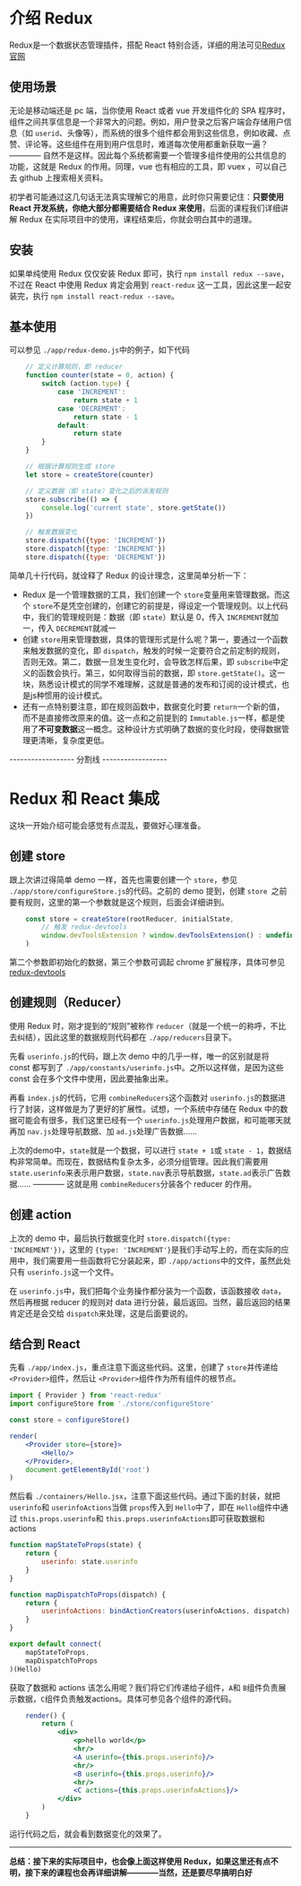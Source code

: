 # 介绍 Redux

Redux是一个数据状态管理插件，搭配 React 特别合适，详细的用法可见[Redux官网](http://redux.js.org/)

## 使用场景

无论是移动端还是 pc 端，当你使用 React 或者 vue 开发组件化的 SPA 程序时，组件之间共享信息是一个非常大的问题。例如，用户登录之后客户端会存储用户信息（如 `userid`、头像等），而系统的很多个组件都会用到这些信息，例如收藏、点赞、评论等。这些组件在用到用户信息时，难道每次使用都重新获取一遍？———— 自然不是这样。因此每个系统都需要一个管理多组件使用的公共信息的功能，这就是 Redux 的作用。同理，vue 也有相应的工具，即 vuex ，可以自己去 github 上搜索相关资料。

初学者可能通过这几句话无法真实理解它的用意，此时你只需要记住：**只要使用 React 开发系统，你绝大部分都需要结合 Redux 来使用**，后面的课程我们详细讲解 Redux 在实际项目中的使用，课程结束后，你就会明白其中的道理。

## 安装

如果单纯使用 Redux 仅仅安装 Redux 即可，执行 `npm install redux --save`，不过在 React 中使用 Redux 肯定会用到 `react-redux` 这一工具，因此这里一起安装完，执行 `npm install react-redux --save`。

## 基本使用

可以参见 `./app/redux-demo.js`中的例子，如下代码

```js
    // 定义计算规则，即 reducer
    function counter(state = 0, action) {
        switch (action.type) {
            case 'INCREMENT':
                return state + 1
            case 'DECREMENT':
                return state - 1
            default:
                return state
        }
    }

    // 根据计算规则生成 store
    let store = createStore(counter)

    // 定义数据（即 state）变化之后的派发规则
    store.subscribe(() => {
        console.log('current state', store.getState())
    })

    // 触发数据变化
    store.dispatch({type: 'INCREMENT'})
    store.dispatch({type: 'INCREMENT'})
    store.dispatch({type: 'DECREMENT'})
```

简单几十行代码，就诠释了 Redux 的设计理念，这里简单分析一下：

- Redux 是一个管理数据的工具，我们创建一个 `store`变量用来管理数据。而这个 `store`不是凭空创建的，创建它的前提是，得设定一个管理规则。以上代码中，我们的管理规则是：数据（即 `state`）默认是 0，传入 `INCREMENT`就加一，传入 `DECREMENT`就减一
- 创建 `store`用来管理数据，具体的管理形式是什么呢？第一，要通过一个函数来触发数据的变化，即 `dispatch`，触发的时候一定要符合之前定制的规则，否则无效。第二，数据一旦发生变化时，会导致怎样后果，即 `subscribe`中定义的函数会执行。第三，如何取得当前的数据，即 `store.getState()`。这一块，熟悉设计模式的同学不难理解，这就是普通的发布和订阅的设计模式，也是js种惯用的设计模式。
- 还有一点特别要注意，即在规则函数中，数据变化时要 `return`一个新的值，而不是直接修改原来的值。这一点和之前提到的 `Immutable.js`一样，都是使用了**不可变数据**这一概念。这种设计方式明确了数据的变化时段，使得数据管理更清晰，复杂度更低。

------------------ 分割线 ------------------

# Redux 和 React 集成

这块一开始介绍可能会感觉有点混乱，要做好心理准备。

## 创建 store

跟上次讲过得简单 demo 一样，首先也需要创建一个 `store`，参见 `./app/store/configureStore.js`的代码。之前的 demo 提到，创建 `store `之前要有规则，这里的第一个参数就是这个规则，后面会详细讲到。

```js
    const store = createStore(rootReducer, initialState,
        // 触发 redux-devtools
        window.devToolsExtension ? window.devToolsExtension() : undefined
    )
```

第二个参数即初始化的数据，第三个参数可调起 chrome 扩展程序，具体可参见 [redux-devtools](https://github.com/gaearon/redux-devtools)

## 创建规则（Reducer）

使用 Redux 时，刚才提到的“规则”被称作 `reducer`（就是一个统一的称呼，不比去纠结），因此这里的数据规则代码都在 `./app/reducers`目录下。

先看 `userinfo.js`的代码，跟上次 demo 中的几乎一样，唯一的区别就是将 const 都写到了 `./app/constants/userinfo.js`中。之所以这样做，是因为这些 const 会在多个文件中使用，因此要抽象出来。

再看 `index.js`的代码，它用 `combineReducers`这个函数对 `userinfo.js`的数据进行了封装，这样做是为了更好的扩展性。试想，一个系统中存储在 Redux 中的数据可能会有很多，我们这里已经有一个 `userinfo.js`处理用户数据，和可能哪天就再加 `nav.js`处理导航数据、加 `ad.js`处理广告数据……

上次的demo中，`state`就是一个数据，可以进行 `state + 1`或 `state - 1`，数据结构非常简单。而现在，数据结构复杂太多，必须分组管理。因此我们需要用 `state.userinfo`来表示用户数据，`state.nav`表示导航数据，`state.ad`表示广告数据…… ———— 这就是用 `combineReducers`分装各个 reducer 的作用。

## 创建 action

上次的 demo 中，最后执行数据变化时 `store.dispatch({type: 'INCREMENT'})`，这里的 `{type: 'INCREMENT'}`是我们手动写上的，而在实际的应用中，我们需要用一些函数将它分装起来，即 `./app/actions`中的文件，虽然此处只有 `userinfo.js`这一个文件。

在 `userinfo.js`中，我们把每个业务操作都分装为一个函数，该函数接收 `data`，然后再根据 reducer 的规则对 data 进行分装，最后返回。当然，最后返回的结果肯定还是会交给 `dispatch`来处理，这是后面要说的。

## 结合到 React

先看 `./app/index.js`，重点注意下面这些代码。这里，创建了 `store`并传递给 `<Provider>`组件，然后让 `<Provider>`组件作为所有组件的根节点。

```jsx
import { Provider } from 'react-redux'
import configureStore from './store/configureStore'

const store = configureStore()

render(
    <Provider store={store}>
        <Hello/>
    </Provider>,
    document.getElementById('root')
)
```

然后看 `./containers/Hello.jsx`，注意下面这些代码。通过下面的封装，就把 `userinfo`和 `userinfoActions`当做 `props`传入到 `Hello`中了，即在 `Hello`组件中通过 `this.props.userinfo`和 `this.props.userinfoActions`即可获取数据和 actions

```jsx
function mapStateToProps(state) {
    return {
        userinfo: state.userinfo
    }
}

function mapDispatchToProps(dispatch) {
    return {
        userinfoActions: bindActionCreators(userinfoActions, dispatch)
    }
}

export default connect(
    mapStateToProps,
    mapDispatchToProps
)(Hello)
```

获取了数据和 actions 该怎么用呢？我们将它们传递给子组件，`A`和 `B`组件负责展示数据，`C`组件负责触发actions。具体可参见各个组件的源代码。

```jsx
    render() {
        return (
            <div>
                <p>hello world</p>
                <hr/>
                <A userinfo={this.props.userinfo}/>
                <hr/>
                <B userinfo={this.props.userinfo}/>
                <hr/>
                <C actions={this.props.userinfoActions}/>
            </div>
        )
    }
```

运行代码之后，就会看到数据变化的效果了。

---

**总结：接下来的实际项目中，也会像上面这样使用 Redux，如果这里还有点不明，接下来的课程也会再详细讲解————当然，还是要尽早搞明白好**
